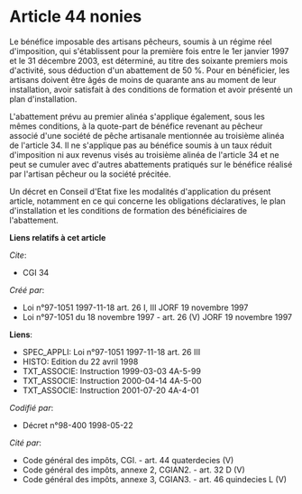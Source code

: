 # Article 44 nonies

Le bénéfice imposable des artisans pêcheurs, soumis à un régime réel d'imposition, qui s'établissent pour la première fois
entre le 1er janvier 1997 et le 31 décembre 2003, est déterminé, au titre des soixante premiers mois d'activité, sous
déduction d'un abattement de 50 %. Pour en bénéficier, les artisans doivent être âgés de moins de quarante ans au moment de
leur installation, avoir satisfait à des conditions de formation et avoir présenté un plan d'installation.

L'abattement prévu au premier alinéa s'applique également, sous les mêmes conditions, à la quote-part de bénéfice revenant au
pêcheur associé d'une société de pêche artisanale mentionnée au troisième alinéa de l'article 34. Il ne s'applique pas au
bénéfice soumis à un taux réduit d'imposition ni aux revenus visés au troisième alinéa de l'article 34 et ne peut se cumuler
avec d'autres abattements pratiqués sur le bénéfice réalisé par l'artisan pêcheur ou la société précitée.

Un décret en Conseil d'Etat fixe les modalités d'application du présent article, notamment en ce qui concerne les obligations
déclaratives, le plan d'installation et les conditions de formation des bénéficiaires de l'abattement.

**Liens relatifs à cet article**

_Cite_:

  - CGI 34

_Créé par_:

  - Loi n°97-1051 1997-11-18 art. 26 I, III JORF 19 novembre 1997
  - Loi n°97-1051 du 18 novembre 1997 - art. 26 (V) JORF 19 novembre 1997

**Liens**:

  - SPEC_APPLI: Loi n°97-1051 1997-11-18 art. 26 III
  - HISTO: Edition du 22 avril 1998
  - TXT_ASSOCIE: Instruction 1999-03-03 4A-5-99
  - TXT_ASSOCIE: Instruction 2000-04-14 4A-5-00
  - TXT_ASSOCIE: Instruction 2001-07-20 4A-4-01

_Codifié par_:

  - Décret n°98-400 1998-05-22

_Cité par_:

  - Code général des impôts, CGI. - art. 44 quaterdecies (V)
  - Code général des impôts, annexe 2, CGIAN2. - art. 32 D (V)
  - Code général des impôts, annexe 3, CGIAN3. - art. 46 quindecies L (V)
